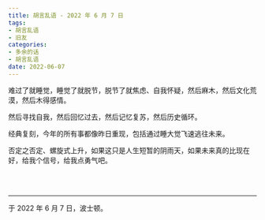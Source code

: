 ```yaml
---
title: 胡言乱语 - 2022 年 6 月 7 日
tags:
- 胡言乱语
- 旧友
categories:
- 多余的话
- 胡言乱语
date: 2022-06-07
---
```


难过了就睡觉，睡觉了就脱节，脱节了就焦虑、自我怀疑，然后麻木，然后文化荒漠，然后木得感情。

然后寻找自我，然后回忆过去，然后记忆复苏，然后历史循环。

经典复刻，今年的所有事都像昨日重现，包括通过睡大觉飞速逃往未来。

否定之否定、螺旋式上升，如果这只是人生短暂的阴雨天，如果未来真的比现在好，给我个信号，给我点勇气吧。

<br>

<br>

------

于 2022 年 6 月 7 日，波士顿。
